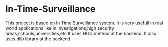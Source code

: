 # In-Time-Surveillance
This project is based on In Time Surveillance system.
It is very usefull in real world applications like in investigations,high security areas,schools,universities,etc
It uses HOG method at the backend.
It also uses dlib library at the backend.
